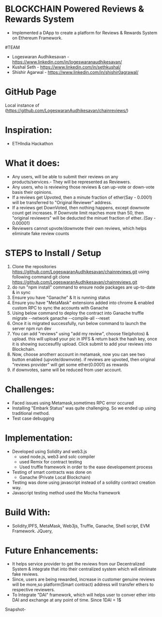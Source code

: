 # BLOCKCHAIN Powered Reviews & Rewards System
* Implemented a DApp to create a platform for Reviews & Rewards System on Ethereum Framework.

#TEAM
* Logeswaran Audhikesavan - https://www.linkedin.com/in/logeswaranaudhikesavan/
* Kushal Seth             - https://www.linkedin.com/in/sethkushal/
* Shishir Agarwal         - https://www.linkedin.com/in/shishir0agrawal/

# GitHub Page
 Local instance of (https://github.com/LogeswaranAudhikesavan/chainreviews/)

# Inspiration:
* ETHIndia Hackathon

# What it does:
* Any users, will be able to submit their reviews on any products/services.- They will be represented as Reviewers.
* Any users, who is reviewing those reviews & can up-vote or down-vote basis their opinions.
* If a reviews get Upvoted, then a minute fraction of ether(Say - 0.0001) will be transferred to "Original Reviewer" address. 
* If a reviews get DownVoted, then nothing happens, except downvote count get increases. If Downvote limit reaches more than 50, then "original reviewers" will be deducted the minuet fraction of ether..(Say - 0.00001)
* Reviewers cannot upvote/downvote their own reviews, which helps eliminate fake review counts

# STEPS to Install / Setup
1) Clone the repositories https://github.com/LogeswaranAudhikesavan/chainreviews.git using following command
git clone https://github.com/LogeswaranAudhikesavan/chainreviews.git
2) do run "npm install" command to ensure node packages are up-to-date & in sync
3) Ensure you have "Ganache" & It is running status
4) Ensure you have "MetaMask" extensions added into chrome & enabled custom RPC to sync the accounts with Ganache
5) Using below command to deploy the contract into Ganache
   truffle migrate --network ganache --compile-all --reset
6) Once it is migrated successfully, run below command to launch the server
   npm run dev
7) You can add "reviews" using "add my review", choose file(photos) & upload. this will upload your pic in IPFS & return back the hash key, once it is showing succesuflly upload. Click submit to add your reviews into Blockchain.
8) Now, choose anotherr account in metamask, now you can see two button enabled (upvote/downvote). if reviews are upvoted, then original "reviews provider" will get some ether(0.0001) as rewards
9) if downvotes, same will be reduced from user account.

# Challenges:
* Faced issues using Metamask,sometimes RPC error occured
* Installing "Embark Status" was quite challenging. So we ended up using traditional method.
* Test case debugging

# Implementation:
* Developed using Solidity and web3.js
  * used node.js, web3 and solc compiler
  * used Remix for contract testing
  * Used truffle framework in order to the ease developement process
* Testing of smart contracts was done on 
  * Ganache (Private Local Blockchain)
* Testing was done using javascript instead of a solidity contract creation way.
* Javascript testing method used the Mocha framework
  
# Build With:
* Solidity,IPFS, MetaMask, Web3js, Truffle, Ganache, Shell script, EVM Framework. JQuery, 

# Future Enhancements:
* It helps service provider to get the reviews from our Decentralized System & integrate that into their centralized system which will eliminate fake reviews.
* Since, users are being rewarded, increase in customer genuine reviews will be more,so platform(Smart contract) address will transfer ethers to respective reviewers.
* To Integrate "DAI" framework, which will helps user to conver ether into DAI and exchange at any point of time. Since 1DAI = 1$

Snapshot-


